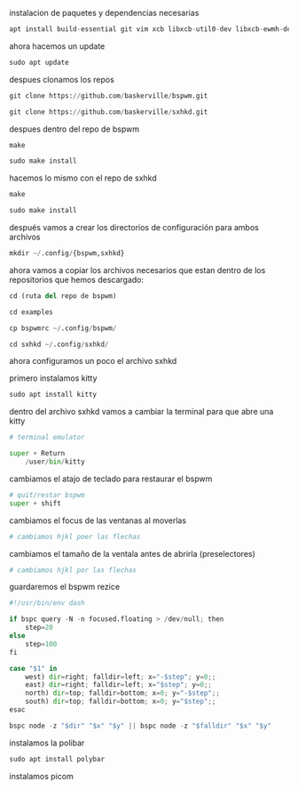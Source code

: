 
instalacion de paquetes y dependencias necesarias

```python
apt install build-essential git vim xcb libxcb-util0-dev libxcb-ewmh-dev libxcb-randr0-dev libxcb-icccm4-dev libxcb-keysyms1-dev libxcb-xinerama0-dev libasound2-dev libxcb-xtest0-dev libxcb-shape0-dev
```

ahora hacemos un update

```python
sudo apt update
```

despues clonamos los repos 

```python
git clone https://github.com/baskerville/bspwm.git

git clone https://github.com/baskerville/sxhkd.git
```

despues dentro del repo de bspwm

```python
make

sudo make install
```

hacemos lo mismo con el repo de sxhkd

```python
make

sudo make install
```

después vamos a crear los directorios de configuración para ambos archivos

```python
mkdir ~/.config/{bspwm,sxhkd}
```

ahora vamos a copiar los archivos necesarios que estan dentro de los repositorios que hemos descargado:

```python
cd (ruta del repo de bspwm)

cd examples

cp bspwmrc ~/.config/bspwm/

cd sxhkd ~/.config/sxhkd/
```

ahora configuramos un poco el archivo sxhkd

primero instalamos kitty
```python
sudo apt install kitty
```

dentro del archivo sxhkd vamos a cambiar la terminal para que abre una kitty

```python
# terminal emulator

super + Return
	/user/bin/kitty
```

cambiamos el atajo de teclado para restaurar el bspwm

```python
# quit/restar bspwm
super + shift
```

cambiamos el focus de las ventanas al moverlas
```python
# cambiamos hjkl poer las flechas
```

cambiamos el tamaño de la ventala antes de abrirla (preselectores)
```python
# cambiamos hjkl por las flechas
```

guardaremos el bspwm rezice

```python
#!/usr/bin/env dash

if bspc query -N -n focused.floating > /dev/null; then
	step=20
else
	step=100
fi

case "$1" in
	west) dir=right; falldir=left; x="-$step"; y=0;;
	east) dir=right; falldir=left; x="$step"; y=0;;
	north) dir=top; falldir=bottom; x=0; y="-$step";;
	south) dir=top; falldir=bottom; x=0; y="$step";;
esac

bspc node -z "$dir" "$x" "$y" || bspc node -z "$falldir" "$x" "$y"
```

instalamos la polibar 
```python
sudo apt install polybar
```

instalamos picom
```python

```